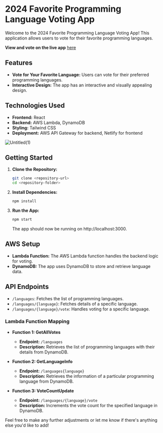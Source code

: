 # 2024 Favorite Programming Language Voting App

Welcome to the 2024 Favorite Programming Language Voting App! This application allows users to vote for their favorite programming languages.

**View and vote on the live app** [here](https://serverless-voting.netlify.app/)

## Features

- **Vote for Your Favorite Language:** Users can vote for their preferred programming languages.
- **Interactive Design:** The app has an interactive and visually appealing design.

## Technologies Used

- **Frontend:** React
- **Backend:** AWS Lambda, DynamoDB
- **Styling:** Tailwind CSS
- **Deployment:** AWS API Gateway for backend, Netlify for frontend

![Untitled(1)](https://github.com/Mohd-Daniyal/Serverless-Voting-Application/assets/96229438/df51bbd4-3869-48d0-9995-0852440d0112)


## Getting Started

1. **Clone the Repository:**
   ```bash
   git clone <repository-url>
   cd <repository-folder>
   ```

2. **Install Dependencies:**
   ```bash
   npm install
   ```

3. **Run the App:**
   ```bash
   npm start
   ```

   The app should now be running on http://localhost:3000.

## AWS Setup

- **Lambda Function:** The AWS Lambda function handles the backend logic for voting.
- **DynamoDB:** The app uses DynamoDB to store and retrieve language data.

## API Endpoints

- `/languages`: Fetches the list of programming languages.
- `/languages/{language}`: Fetches details of a specific language.
- `/languages/{language}/vote`: Handles voting for a specific language.

### Lambda Function Mapping

- **Function 1: GetAllVotes**
  - **Endpoint:** `/languages`
  - **Description:** Retrieves the list of programming languages with their details from DynamoDB.

- **Function 2: GetLanguageInfo**
  - **Endpoint:** `/languages{language}`
  - **Description:** Retrieves the information of a particular programming language from DynamoDB.

- **Function 3: VoteCountUpdate**
  - **Endpoint:** `/languages/{language}/vote`
  - **Description:** Increments the vote count for the specified language in DynamoDB.

Feel free to make any further adjustments or let me know if there's anything else you'd like to add!

